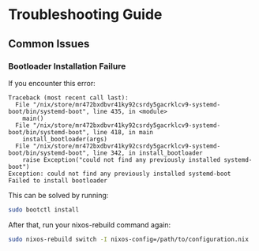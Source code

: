 # Troubleshooting Guide

## Common Issues

### Bootloader Installation Failure

If you encounter this error:

```
Traceback (most recent call last):
  File "/nix/store/mr472bxdbvr41ky92csrdy5gacrklcv9-systemd-boot/bin/systemd-boot", line 435, in <module>
    main()
  File "/nix/store/mr472bxdbvr41ky92csrdy5gacrklcv9-systemd-boot/bin/systemd-boot", line 418, in main
    install_bootloader(args)
  File "/nix/store/mr472bxdbvr41ky92csrdy5gacrklcv9-systemd-boot/bin/systemd-boot", line 342, in install_bootloader
    raise Exception("could not find any previously installed systemd-boot")
Exception: could not find any previously installed systemd-boot
Failed to install bootloader
```

This can be solved by running:

```bash
sudo bootctl install
```

After that, run your nixos-rebuild command again:

```bash
sudo nixos-rebuild switch -I nixos-config=/path/to/configuration.nix
```
